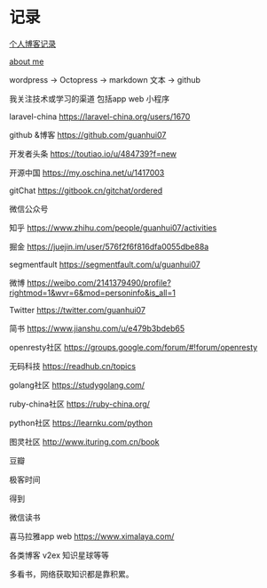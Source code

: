 # 记录

[个人博客记录](https://guanhui07.github.io/blog/)

[about me](https://about.me/yangminghui)

wordpress -> Octopress -> markdown 文本 -> github

我关注技术或学习的渠道 包括app  web 小程序

laravel-china https://laravel-china.org/users/1670

github &博客  https://github.com/guanhui07

开发者头条 https://toutiao.io/u/484739?f=new

开源中国  https://my.oschina.net/u/1417003

gitChat  https://gitbook.cn/gitchat/ordered

微信公众号

知乎 https://www.zhihu.com/people/guanhui07/activities

掘金 https://juejin.im/user/576f2f6f816dfa0055dbe88a

segmentfault https://segmentfault.com/u/guanhui07

微博  https://weibo.com/2141379490/profile?rightmod=1&wvr=6&mod=personinfo&is_all=1

Twitter  https://twitter.com/guanhui07

简书 https://www.jianshu.com/u/e479b3bdeb65

openresty社区 https://groups.google.com/forum/#!forum/openresty

无码科技 https://readhub.cn/topics

golang社区 https://studygolang.com/

ruby-china社区 https://ruby-china.org/

python社区 https://learnku.com/python

图灵社区 http://www.ituring.com.cn/book

豆瓣

极客时间

得到

微信读书


喜马拉雅app web https://www.ximalaya.com/

各类博客  v2ex 知识星球等等 


多看书，网络获取知识都是靠积累。

